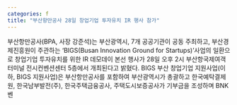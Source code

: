```yaml
---
categories: f
title: "부산항만공사 28일 창업기업 투자유치 IR 행사 참가"
---
```

부산항만공사(BPA, 사장 강준석)는 부산광역시, 7개 공공기관이 공동 주최하고, 부산경제진흥원이 주관하는 ‘BIGS(Busan Innovation Ground for Startups)’사업의 일환으로 창업기업 투자유치를 위한 IR 데모데이 본선 행사가 28일 오후 2시 부산항국제여객터미널 전시컨벤션센터 5층에서 개최된다고 밝혔다. BIGS 부산 창업기업 지원사업(이하, BIGS 지원사업)은 부산항만공사를 포함하여 부산광역시가 총괄하고 한국예탁결제원, 한국남부발전(주), 한국주택금융공사, 주택도시보증공사가 기부금을 조성하며 BNK벤